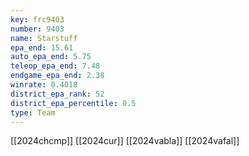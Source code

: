 ```yaml
---
key: frc9403
number: 9403
name: Starstuff
epa_end: 15.61
auto_epa_end: 5.75
teleop_epa_end: 7.48
endgame_epa_end: 2.38
winrate: 0.4018
district_epa_rank: 52
district_epa_percentile: 0.5
type: Team
---
```

[[2024chcmp]]
[[2024cur]]
[[2024vabla]]
[[2024vafal]]

